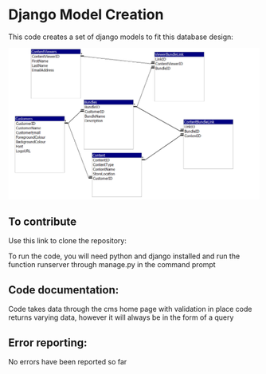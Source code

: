 # Django Model Creation

This code creates a set of django models to fit this database design:

![Database Graph](https://github.com/shellgon26/DjangoModelCreation/blob/master/Diagram/RD.PNG "Relationship Diagram")

## To contribute
Use this link to clone the repository: 

To run the code, you will need python and django installed and run the function runserver through manage.py in the command prompt

## Code documentation:
Code takes data through the cms home page with validation in place
code returns varying data, however it will always be in the form of a query

## Error reporting:
No errors have been reported so far

